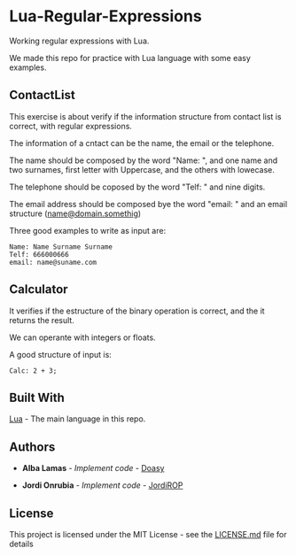# Lua-Regular-Expressions
Working regular expressions with Lua.

We made this repo for practice with Lua language with some easy examples.

## ContactList
This exercise is about verify if the information structure from contact list is correct, with regular expressions.

The information of a cntact can be the name, the email or the telephone.

The name should be composed by the word "Name: ", and one name and two surnames, first letter with Uppercase, and the others with lowecase.

The telephone should be coposed by the word "Telf: " and nine digits.

The email address should be composed bye the word "email: " and an email structure (name@domain.somethig)

Three good examples to write as input are:

```
Name: Name Surname Surname
Telf: 666000666
email: name@suname.com
```

## Calculator
It verifies if the estructure of the binary operation is correct, and the it returns the result. 

We can operante with integers or floats.

A good structure of input is:

```
Calc: 2 + 3;
``` 
## Built With
[Lua](https://www.lua.org/) - The main language in this repo.
## Authors

* **Alba Lamas** - *Implement code* - [Doasy](https://github.com/Doasy)

* **Jordi Onrubia** - *Implement code* - [JordiROP](https://github.com/JordiROP)

## License

This project is licensed under the MIT License - see the [LICENSE.md](LICENSE.md) file for details
